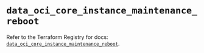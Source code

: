 # `data_oci_core_instance_maintenance_reboot`

Refer to the Terraform Registry for docs: [`data_oci_core_instance_maintenance_reboot`](https://registry.terraform.io/providers/oracle/oci/6.18.0/docs/data-sources/core_instance_maintenance_reboot).
